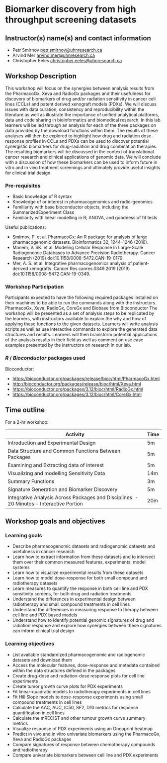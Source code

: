 # Biomarker discovery from high throughput screening datasets

## Instructor(s) name(s) and contact information

* Petr Smirnov <petr.smirnov@uhnresearch.ca>
* Arvind Mer <arvind.mer@uhnresearch.ca>
* Christopher Eeles <christopher.eeles@uhnresearch.ca>


## Workshop Description

This workshop will focus on the synergies between analysis results from the PharmacoGx, Xeva and RadioGx packages and their usefulness for discovery of biomarkers of drug and/or radiation sensitivity in cancer cell lines (CCLs) and patent derived xenograft models (PDXs). We will discuss issues with data curation, consistency and reproducibility within the literature as well as illustrate the importance of unified analytical platforms, data and code sharing in bioinformatics and biomedical research. In this lab learners will be led through an analysis for each of the three packages on data provided by the download functions within them. The results of these analyses will then be explored to highlight how drug and radiation dose-response profiles in CCLs and PDXs can be used to discover potential synergistic biomarkers for drug-radiation and drug combination therapies. The resulting biomarkers will be discussed in the context of translational cancer research and clinical applications of genomic data. We will conclude with a discussion of how these biomarkers can be used to inform future in vitro and in vivo treatment screenings and ultimately provide useful insights for clinical trial design. 

### Pre-requisites


* Basic knowledge of R syntax
* Knowledge of or interest in pharmacogenomics and radio-genomics
* Familiarity with base bioconductor objects, including the SummarizedExperiment Class
* Familiarity with linear modelling in R; ANOVA, and goodness of fit tests

Useful publications: 

*  Smirnov, P. et al. PharmacoGx: An R package for analysis of large pharmacogenomic datasets. Bioinformatics 32, 1244–1246 (2016).
* Manem, V. SK. et al. Modeling Cellular Response in Large-Scale Radiogenomic Databases to Advance Precision Radiotherapy. Cancer Research (2019) doi:10.1158/0008-5472.CAN-19-0179.
* Mer, A. S. et al. Integrative pharmacogenomics analysis of patient-derived xenografts. Cancer Res canres.0349.2019 (2019) doi:10.1158/0008-5472.CAN-19-0349.



### Workshop Participation

Participants expected to have the following required packages installed on their machines to be able to run the commands along with the instructors.
PharmacoGx,  Xeva, RadioGx, CoreGx and Biobase from Bioconductor
The workshop will be presented as a set of analysis steps to be replicated by the learners, with instructors available to explain the why and how of applying these functions to the given datasets. Learners will write analysis scripts as well as use interactive commands to explore the generated data structures and results. Learners will then brainstorm potential applications of the analysis results in their field as well as comment on use case examples presented by the instructors on research in our lab.

### _R_ / _Bioconductor_ packages used

Bioconductor:
* https://bioconductor.org/packages/release/bioc/html/PharmacoGx.html
* http://bioconductor.org/packages/release/bioc/html/Xeva.html 
* https://bioconductor.org/packages/3.12/bioc/html/RadioGx.html
* https://bioconductor.org/packages/3.12/bioc/html/CoreGx.html

## Time outline

For a 2-hr workshop:

| Activity                                    | Time |
|---------------------------------------------|------|
| Introduction and Experimental Design                     | 5m   |
| Data Structure and Common Functions Between Packages     | 5m |
| Examining and Extracting data of interest                     | 5m |
| Visualizing and modelling Sensitivity Data                     | 14m |
| Summary Functions                     | 3m |
| Signature Generation and Biomarker Discovery                   | 5m |
| Integrative Analysis Across Packages and Disciplines: - 20 Minutes - Interactive Portion | 20m | 


## Workshop goals and objectives

### Learning goals

* Describe pharmacogenomic datasets and radiogenomic datasets and usefulness in cancer research
* Learn how to extract information from these datasets and to intersect them over their common measured features, experiments, model systems 
* Learn how to visualize experimental results from these datasets 
* Learn how to model dose-response for both small compound and radiotherapy datasets
* Learn measures to quantify the response in both cell line and PDX sensitivity screens, for both drug and radiation treatments
* Understand the differences in experimental design between radiotherapy and small compound treatments in cell lines
* Understand the differences in measuring response to therapy between cell line and PDX based models
* Understand how to identify potential genomic signatures of drug and radiation response and explore how synergies between these signatures can inform clinical trial design

### Learning objectives

* List available standardized pharmacogenomic and radiogenomic datasets and download them
* Access the molecular features, dose-response and metadata contained within the data structures defined in the packages
* Create drug-dose and radiation-dose response plots for cell line experiments
* Create tumor growth curve plots for PDX experiments
* Fit linear-quadratic models to radiotherapy experiments in cell lines
* Fit Hill Slope models to dose-response experiments using small compound treatments in cell lines
* Calculate the AAC, AUC, IC50, SF2, D10 metrics for response quantification in cell lines
* Calculate the mRECIST and other tumour growth curve summary metrics
* Visualize response of PDX experiments using an Oncoprint heatmap
* Predict in vivo and in vitro univariate biomarkers using the PharmacoGx, Xeva and RadioGx packages
* Compare signatures of response between chemotherapy compounds and radiotherapy
* Compare univariate biomarkers between cell line and PDX experiments
